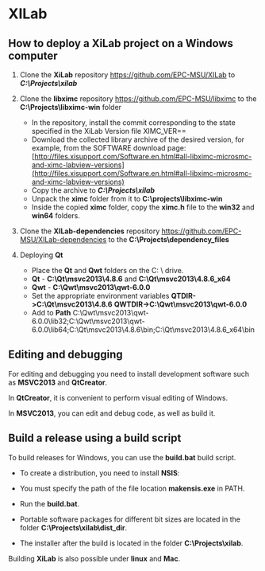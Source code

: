 # XILab



## How to deploy a XiLab project on a Windows computer

1. Clone the **XiLab** repository https://github.com/EPC-MSU/XILab to ***C:\Projects\xilab***

2. Clone the **libximc** repository https://github.com/EPC-MSU/libximc to the **C:\Projects\libximc-win** folder

   - In the repository, install the commit corresponding to the state specified in the XiLab Version file XIMC_VER==
   - Download the collected library archive of the desired version, for example, from the SOFTWARE download page:[http://files.xisupport.com/Software.en.html#all-libximc-microsmc-and-ximc-labview-versions](http://files.xisupport.com/Software.en.html#all-libximc-microsmc-and-ximc-labview-versions)
   - Copy the archive to ***C:\Projects\xilab***
   - Unpack the **ximc** folder from it to **C:\projects\libximc-win**
   - Inside the copied **ximc** folder, copy the **ximc.h** file to the **win32** and **win64** folders.

3. Clone the **XILab-dependencies** repository https://github.com/EPC-MSU/XILab-dependencies to the **C:\Projects\dependency_files** 

4. Deploying **Qt**

   - Place the **Qt** and **Qwt** folders on the C: \ drive.
   - **Qt** - **C:\Qt\msvc2013\4.8.6** and **C:\Qt\msvc2013\4.8.6_x64**
   - **Qwt** - **C:\Qwt\msvc2013\qwt-6.0.0**
   - Set the appropriate environment variables **QTDIR->C:\Qt\msvc2013\4.8.6**
     **QWTDIR->C:\Qwt\msvc2013\qwt-6.0.0**
   - Add to **Path**
     C:\Qwt\msvc2013\qwt-6.0.0\lib32;C:\Qwt\msvc2013\qwt-6.0.0\lib64;C:\Qt\msvc2013\4.8.6\bin;C:\Qt\msvc2013\4.8.6_x64\bin

   


## Editing and debugging

For editing and debugging you need to install development software such as **MSVC2013** and **QtCreator**.

In **QtCreator**, it is convenient to perform visual editing of Windows.

In **MSVC2013**, you can edit and debug code, as well as build it. 



## Build a release using a build script

To build releases for Windows, you can use the **build.bat** build script.

- To create a distribution, you need to install **NSIS**:

- You must specify the path of the file location **makensis.exe** in PATH.

- Run the **build.bat**. 

- Portable software packages for different bit sizes are located in the folder **C:\Projects\xilab\dist_dir**.

- The installer after the build is located in the folder **C:\Projects\xilab**.

  

Building **XiLab** is also possible under **linux** and **Mac**.